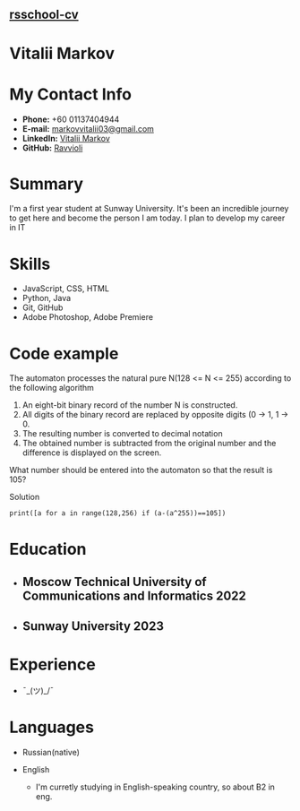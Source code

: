 ## [rsschool-cv](https://elvinyeka.github.io/rsschool-cv/rsccool-cv)[]()

# Vitalii Markov

# My Contact Info

- **Phone:** +60 01137404944
- **E-mail:** markovvitalii03@gmail.com
- **LinkedIn:** [Vitalii Markov](https://www.linkedin.com/in/vitaliimarkov/)
- **GitHub:** [Ravvioli](https://github.com/Ravvioli)

# Summary

I'm a first year student at Sunway University. It's been an incredible journey to get here and become the person I am today. I plan to develop my career in IT

# Skills

- JavaScript, CSS, HTML
- Python, Java
- Git, GitHub
- Adobe Photoshop, Adobe Premiere

# Code example

The automaton processes the natural pure N(128 <= N <= 255) according to the following algorithm

1. An eight-bit binary record of the number N is constructed.
2. All digits of the binary record are replaced by opposite digits (0 -> 1, 1 -> 0.
3. The resulting number is converted to decimal notation
4. The obtained number is subtracted from the original number and the difference is displayed on the screen.

What number should be entered into the automaton so that the result is 105?

Solution

```
print([a for a in range(128,256) if (a-(a^255))==105])
```

# Education

- ## **Moscow Technical University of Communications and Informatics** 2022
- ## **Sunway University** 2023

# Experience

- ¯\_(ツ)\_/¯

# Languages

- Russian(native)
- English

  - I'm curretly studying in English-speaking country, so about B2 in eng.

